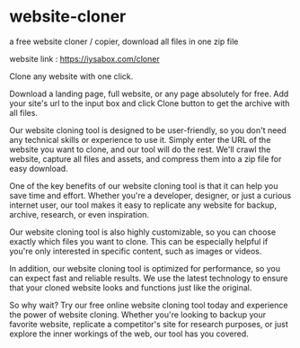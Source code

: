 # website-cloner
a free website cloner / copier, download all files in one zip file

website link : 
<a href="https://iysabox.com/cloner">https://iysabox.com/cloner</a>

Clone any website with one click.

Download a landing page, full website, or any page absolutely for free. Add your site's url to the input box and click Clone button to get the archive with all files.

Our website cloning tool is designed to be user-friendly, so you don't need any technical skills or experience to use it. Simply enter the URL of the website you want to clone, and our tool will do the rest. We'll crawl the website, capture all files and assets, and compress them into a zip file for easy download.

One of the key benefits of our website cloning tool is that it can help you save time and effort. Whether you're a developer, designer, or just a curious internet user, our tool makes it easy to replicate any website for backup, archive, research, or even inspiration.

Our website cloning tool is also highly customizable, so you can choose exactly which files you want to clone. This can be especially helpful if you're only interested in specific content, such as images or videos.

In addition, our website cloning tool is optimized for performance, so you can expect fast and reliable results. We use the latest technology to ensure that your cloned website looks and functions just like the original.

So why wait? Try our free online website cloning tool today and experience the power of website cloning. Whether you're looking to backup your favorite website, replicate a competitor's site for research purposes, or just explore the inner workings of the web, our tool has you covered.
